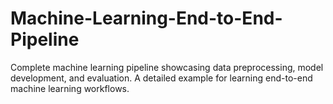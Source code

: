 # Machine-Learning-End-to-End-Pipeline
Complete machine learning pipeline showcasing data preprocessing, model development, and evaluation. A detailed example for learning end-to-end machine learning workflows.

